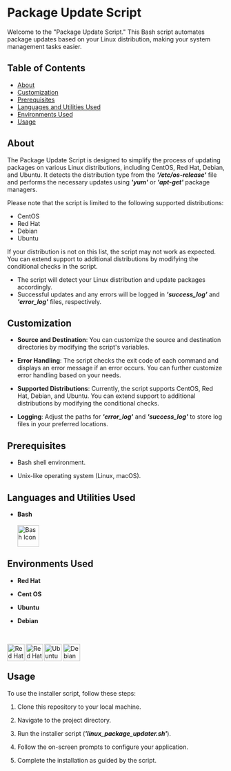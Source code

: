 # Package Update Script

Welcome to the "Package Update Script." This Bash script automates package updates based on your Linux distribution, making your system management tasks easier.

## Table of Contents

- [About](#about)
- [Customization](#customization)
- [Prerequisites](#prerequisites)
- [Languages and Utilities Used](#languages-and-utilities-used)
- [Environments Used](#environments-used)
- [Usage](#usage)


## About

The Package Update Script is designed to simplify the process of updating packages on various Linux distributions, including CentOS, Red Hat, Debian, and Ubuntu. It detects the distribution type from the ***'/etc/os-release'*** file and performs the necessary updates using ***'yum'*** or ***'apt-get'*** package managers.

Please note that the script is limited to the following supported distributions:

- CentOS
- Red Hat
- Debian
- Ubuntu

If your distribution is not on this list, the script may not work as expected. You can extend support to additional distributions by modifying the conditional checks in the script.

- The script will detect your Linux distribution and update packages accordingly.
- Successful updates and any errors will be logged in ***'success_log'*** and ***'error_log'*** files, respectively.

## Customization

- **Source and Destination**: You can customize the source and destination directories by modifying the script's variables.

- **Error Handling**: The script checks the exit code of each command and displays an error message if an error occurs. You can further customize error handling based on your needs.

- **Supported Distributions**: Currently, the script supports CentOS, Red Hat, Debian, and Ubuntu. You can extend support to additional distributions by modifying the conditional checks.

- **Logging**: Adjust the paths for ***'error_log'*** and ***'success_log'*** to store log files in your preferred locations.

## Prerequisites

- Bash shell environment.

- Unix-like operating system (Linux, macOS).

## Languages and Utilities Used
- **Bash**
  <br><br>
[<img align="left" alt="Bash Icon" width="50px" src="https://upload.wikimedia.org/wikipedia/commons/4/4b/Bash_Logo_Colored.svg" />][bash]

[bash]: https://www.gnu.org/software/bash/
  <br><br>

## Environments Used

- **Red Hat**
- **Cent OS**
- **Ubuntu**
- **Debian**
  
   <br> 
[<img align="left" alt="Red Hat Icon" width="40px" src="https://upload.wikimedia.org/wikipedia/commons/d/d8/Red_Hat_logo.svg" />][red_hat]
[<img align="left" alt="Red Hat Icon" width="40px" src="https://upload.wikimedia.org/wikipedia/commons/6/63/CentOS_color_logo.svg" />][cent_os]
[<img align="left" alt="Ubuntu Icon" width="40px" src="https://upload.wikimedia.org/wikipedia/commons/9/9e/UbuntuCoF.svg" />][ubuntu]
[<img align="left" alt="Debian Icon" width="40px" src="https://upload.wikimedia.org/wikipedia/commons/4/4a/Debian-OpenLogo.svg" />][debian]

[red_hat]: https://www.redhat.com/
[cent_os]: https://www.centos.org/
[ubuntu]: https://ubuntu.com/
[debian]: https://www.debian.org/
<br><br>

## Usage

To use the installer script, follow these steps:

1. Clone this repository to your local machine.

2. Navigate to the project directory.

3. Run the installer script (***'linux_package_updater.sh'***).

4. Follow the on-screen prompts to configure your application.

5. Complete the installation as guided by the script.
